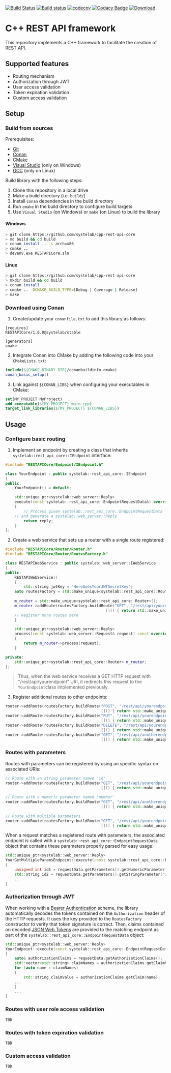 [![Build Status](https://travis-ci.org/systelab/cpp-rest-api-core.svg?branch=master)](https://travis-ci.org/systelab/cpp-rest-api-core)
[![Build status](https://ci.appveyor.com/api/projects/status/ix9b122obt2f2j9v?svg=true)](https://ci.appveyor.com/project/systelab/cpp-rest-api-core)
[![codecov](https://codecov.io/gh/systelab/cpp-rest-api-core/branch/master/graph/badge.svg)](https://codecov.io/gh/systelab/cpp-rest-api-core)
[![Codacy Badge](https://api.codacy.com/project/badge/Grade/8e7fca4ee7cb47a1801f51771532b2cb)](https://www.codacy.com/app/systelab/cpp-rest-api-core?utm_source=github.com&amp;utm_medium=referral&amp;utm_content=systelab/cpp-rest-api-core&amp;utm_campaign=Badge_Grade)
[![Download](https://api.bintray.com/packages/systelab/conan/RESTAPICore:systelab/images/download.svg)](https://bintray.com/systelab/conan/RESTAPICore:systelab/_latestVersion)


# C++ REST API framework

This repository implements a C++ framework to facilitate the creation of REST API.

## Supported features

* Routing mechanism
* Authorization through JWT
* User access validation
* Token expiration validation
* Custom access validation

## Setup

### Build from sources

Prerequisites:
  - [Git](https://git-scm.com/)
  - [Conan](https://conan.io/)
  - [CMake](https://cmake.org/)
  - [Visual Studio](https://visualstudio.microsoft.com/) (only on Windows)
  - [GCC](https://gcc.gnu.org/) (only on Linux)

Build library with the following steps:
  1. Clone this repository in a local drive
  2. Make a build directory (i.e. `build/`)
  3. Install `conan` dependencies in the build directory
  4. Run `cmake` in the build directory to configure build targets
  5. Use `Visual Studio` (on Windows) or `make` (on Linux) to build the library

#### Windows
``` bash
> git clone https://github.com/systelab/cpp-rest-api-core
> md build && cd build
> conan install .. -s arch=x86
> cmake ..
> devenv.exe RESTAPICore.sln
```

#### Linux
``` bash
> git clone https://github.com/systelab/cpp-rest-api-core
> mkdir build && cd build
> conan install ..
> cmake .. -DCMAKE_BUILD_TYPE=[Debug | Coverage | Release]
> make
```

### Download using Conan

  1. Create/update your `conanfile.txt` to add this library as follows:

```
[requires]
RESTAPICore/1.0.0@systelab/stable

[generators]
cmake
```

  2. Integrate Conan into CMake by adding the following code into your `CMakeLists.txt`:

```cmake
include(${CMAKE_BINARY_DIR}/conanbuildinfo.cmake)
conan_basic_setup()
```

  3. Link against `${CONAN_LIBS}` when configuring your executables in CMake:

```cmake
set(MY_PROJECT MyProject)
add_executable(${MY_PROJECT} main.cpp)
target_link_libraries(${MY_PROJECT} ${CONAN_LIBS})
```

## Usage

### Configure basic routing

1) Implement an endpoint by creating a class that inherits ```systelab::rest_api_core::IEndpoint``` interface:

```cpp
#include "RESTAPICore/Endpoint/IEndpoint.h"

class YourEndpoint : public systelab::rest_api_core::IEndpoint
{
public:
    YourEndpoint() = default;

    std::unique_ptr<systelab::web_server::Reply>
    execute(const systelab::rest_api_core::EndpointRequestData&) override
    {
        // Process given systelab::rest_api_core::EndpointRequestData
	// and generate a systelab::web_server::Reply
        return reply;
    }
};
```


2) Create a web service that sets up a router with a single route registered:

```cpp
#include "RESTAPICore/Router/Router.h"
#include "RESTAPICore/Router/RoutesFactory.h"

class RESTAPIWebService : public systelab::web_server::IWebService
{
public:
    RESTAPIWebService()
    {
        std::string jwtKey = "HereGoesYourJWTSecretKey";
	auto routesFactory = std::make_unique<systelab::rest_api_core::RoutesFactory>(jwtKey);
	
	m_router = std::make_unique<systelab::rest_api_core::Router>();
	m_router->addRoute(routesFactory.buildRoute("GET", "/rest/api/yourendpoint" {},
		                                    []() { return std::make_unique<YourEndpoint>() }) );
	// Register more routes here
    }

    std::unique_ptr<systelab::web_server::Reply>
    process(const systelab::web_server::Request& request) const override
    {
        return m_router->process(request);
    }

private:
    std::unique_ptr<systelab::rest_api_core::Router> m_router;
};
```

> Thus, when the web service receives a GET HTTP request with "/rest/api/yourendpoint" URI, it redirects this request to the ```YourEndpoint```class implemented previously.


3) Register additional routes to other endpoints:

```cpp
router->addRoute(routesFactory.buildRoute("POST", "/rest/api/yourendpoint" {},
                                          []() { return std::make_unique<YourPostEndpoint>() });
router->addRoute(routesFactory.buildRoute("PUT", "/rest/api/yourendpoint" {},
                                          []() { return std::make_unique<YourPutEndpoint>() });
router->addRoute(routesFactory.buildRoute("DELETE", "/rest/api/yourendpoint" {},
                                          []() { return std::make_unique<YourDeleteEndpoint>() });
router->addRoute(routesFactory.buildRoute("GET", "/rest/api/anotherendpoint" {},
                                          []() { return std::make_unique<AnotherGetEndpoint>() });
```


### Routes with parameters

Routes with parameters can be registered by using an specific syntax on associated URIs:

```cpp
// Route with an string parameter named 'id'
router->addRoute(routesFactory.buildRoute("GET", "/rest/api/yourendpoint/:id" {},
                                          []() { return std::make_unique<YourGetIdEndpoint>() });
					  
// Route with a numeric parameter named 'number'
router->addRoute(routesFactory.buildRoute("GET", "/rest/api/anotherendpoint/+number" {},
                                          []() { return std::make_unique<AnotherGetIdEndpoint>() });
	 
// Route with multiple parameters
router->addRoute(routesFactory.buildRoute("GET", "/rest/api/yourendpoint/+id1/:id2" {},
                                          []() { return std::make_unique<YourGetMultipleParamsEndpoint>() });
```

When a request matches a registered route with parameters, the associated endpoint is called with a `systelab::rest_api_core::EndpointRequestData` object that contains these parameters properly parsed for easy usage:

```cpp
std::unique_ptr<systelab::web_server::Reply>
YourGetMultipleParamsEndpoint::execute(const systelab::rest_api_core::EndpointRequestData& requestData)
{
    unsigned int id1 = requestData.getParameters().getNumericParameter("id1");
    std::string id2 = requestData.getParameters().getStringParameter("id2");
    ...
}
```


### Authorization through JWT

When working with a [Bearer Authentication](https://swagger.io/docs/specification/authentication/bearer-authentication/) scheme, the library automatically decodes the tokens contained on the `Authorization` header of the HTTP requests. It uses the key provided to the `RoutesFactory` constructor to verify that token signature is correct. Then, claims contained on decoded [JSON Web Tokens](https://jwt.io/) are provided to the matching endpoint as part of the `systelab::rest_api_core::EndpointRequestData` object:

```cpp
std::unique_ptr<systelab::web_server::Reply>
YourEndpoint::execute(const systelab::rest_api_core::EndpointRequestData& requestData)
{
    auto& authorizationClaims = requestData.getAuthorizationClaims();
    std::vector<std::string> claimNames = authorizationClaims.getClaimNames();
    for (auto name : claimNames)
    {
        std::string claimValue = authorizationClaims.getClaim(name);
	...
    }	
    ...
}
```

### Routes with user role access validation

`TBD`

### Routes with token expiration validation

`TBD`

### Custom access validation

`TBD`

